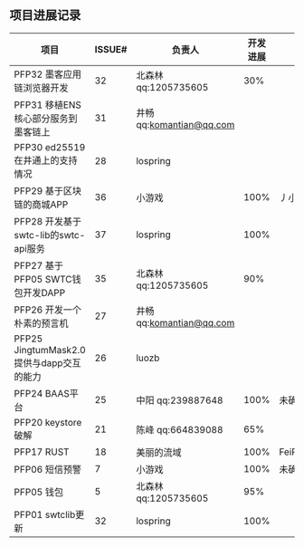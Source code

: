 ## 项目进展记录

| 项目           | ISSUE# | 负责人 | 开发进展 | 验收人 | 验收进展 | 日期  |
|----------------|--------|----------|--------|-------|-------|-------|
| PFP32 墨客应用链浏览器开发 | 32      | 北森林 qq:1205735605   |  30%   |    |           | 2019/12/9 |
| PFP31 移植ENS核心部分服务到墨客链上 | 31      | 井畅 qq:komantian@qq.com  |        |      |        | 2019/12/9 |
| PFP30 ed25519 在井通上的支持情况 | 28      | lospring   |      |      |        | 11/19 |
| PFP29 基于区块链的商城APP | 36      | 小游戏   | 100%    |丿小丶灬 |     100%      | 2019/12/9 |
| PFP28 开发基于swtc-lib的swtc-api服务 | 37      | lospring   |    100%      |       |        | 11/19 |
| PFP27 基于PFP05 SWTC钱包开发DAPP | 35      | 北森林  qq:1205735605  |   90%     |       |        | 11/19 |
| PFP26 开发一个朴素的预言机 | 27      | 井畅 qq:komantian@qq.com  |        |       |        | 10/14 |
| PFP25 JingtumMask2.0提供与dapp交互的能力 | 26      | luozb   |        |       |        | 10/14 |
| PFP24 BAAS平台 | 25     | 中阳  qq:239887648   |   100%    |  未确定   |        | 11/30 |
| PFP20 keystore破解 | 21 | 陈峰  qq:664839088   |  65%      |    |        | 11/30 |
| PFP17 RUST     | 18  | 美丽的流域  |  100%       |FeiPengZheng |   100%       | 2019/12/9 |
| PFP06 短信预警 | 7      | 小游戏   | 100% |   未确定    |       | 11/30 |
| PFP05 钱包     | 5      | 北森林  qq:1205735605  |  95%       |   |        | 11/15 |
| PFP01 swtclib更新 | 32  | lospring |  100%      |   |        | 10/30 |
